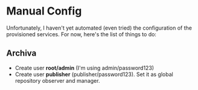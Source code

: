 # Manual Config
Unfortunately, I haven't yet automated (even tried) the configuration of the provisioned
services. For now, here's the list of things to do:

## Archiva
- Create user **root/admin** (I'm using admin/password123)
- Create user **publisher** (publisher/password123). Set it as global repository observer and manager. 


